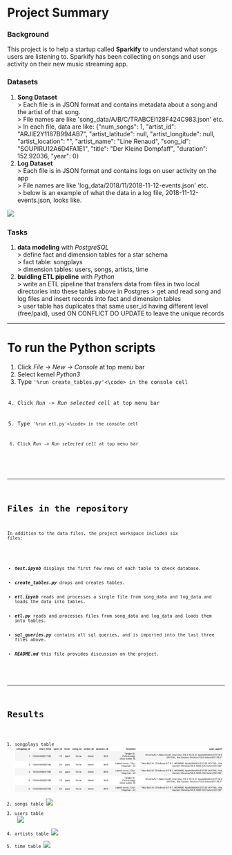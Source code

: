 # Project Summary

### Background
This project is to help a startup called <strong>Sparkify</strong> to understand what songs users are listening to. Sparkify has been collecting on songs and user activity on their new music streaming app. 

### Datasets
<ol>
    <li><strong>Song Dataset</strong></li>
    > Each file is in JSON format and contains metadata about a song and the artist of that song. <br>
    > File names are like 'song_data/A/B/C/TRABCEI128F424C983.json' etc. <br>
    > In each file, data are like: {"num_songs": 1, "artist_id": "ARJIE2Y1187B994AB7", "artist_latitude": null, "artist_longitude": null, "artist_location": "", "artist_name": "Line Renaud", "song_id": "SOUPIRU12A6D4FA1E1", "title": "Der Kleine Dompfaff", "duration": 152.92036, "year": 0}
    <li><strong>Log Dataset</strong></li>
    > Each file is in JSON format and contains logs on user activity on the app <br>
    > File names are like 'log_data/2018/11/2018-11-12-events.json' etc. <br>
    > below is an example of what the data in a log file, 2018-11-12-events.json, looks like.
</ol>

![](https://r766469c826263xjupyterllyjhwqkl.udacity-student-workspaces.com/files/screenshots/log-data.png)
    

### Tasks
<ol>
    <li><strong>data modeling</strong> with <em>PostgreSQL</em></li>
    > define fact and dimension tables for a star schema<br>
    > fact table: songplays<br>
    > dimension tables: users, songs, artists, time
    <li><strong>buidling ETL pipeline</strong> with <em>Python</em></li>
    > write an ETL pipeline that transfers data from files in two local directories into these tables above in Postgres
    > get and read song and log files and insert records into fact and dimension tables<br>
    > user table has duplicates that same user_id having different level (free/paid), used ON CONFLICT DO UPDATE to leave the unique records
</ol>

---
# To run the Python scripts
<ol>
    <li>Click <em>File -> New -> Console</em> at top menu bar</li>
    <li>Select kernel <em>Python3</em></li>
    <li>Type <code>'%run create_tables.py'<\code> in the console cell</li>
    <li>Click <em>Run -> Run selected cell</em> at top menu bar</li>
    <li>Type <code>'%run etl.py'<\code> in the console cell</li>
    <li>Click <em>Run -> Run selected cell</em> at top menu bar</li>
</ol>

        
---
# Files in the repository
In addition to the data files, the project workspace includes six files:
<ul>
    <li><strong><em>test.ipynb</em></strong> displays the first few rows of each table to check database.</li>
    <li><strong><em>create_tables.py</em></strong> drops and creates tables.</li>
    <li><strong><em>etl.ipynb</em></strong> reads and processes a single file from song_data and log_data and loads the data into tables.</li>
    <li><strong><em>etl.py</em></strong> reads and processes files from song_data and log_data and loads them into tables.</li>
    <li><strong><em>sql_queries.py</em></strong> contains all sql queries, and is imported into the last three files above.</li>
    <li><strong><em>README.md</em></strong> this file provides discussion on the project.</li>
</ul>
        

---
# Results

1. songplays table
![](screenshots/songplays.png)
2. songs table
![](https://r766469c826263xjupyterllyjhwqkl.udacity-student-workspaces.com/files/screenshots/songs.png)     
3. users table <br>
![](https://r766469c826263xjupyterllyjhwqkl.udacity-student-workspaces.com/files/screenshots/users.png)
4. artists table
![](https://r766469c826263xjupyterllyjhwqkl.udacity-student-workspaces.com/files/screenshots/artists.png)
5. time table
![](https://r766469c826263xjupyterllyjhwqkl.udacity-student-workspaces.com/files/screenshots/time.png)
